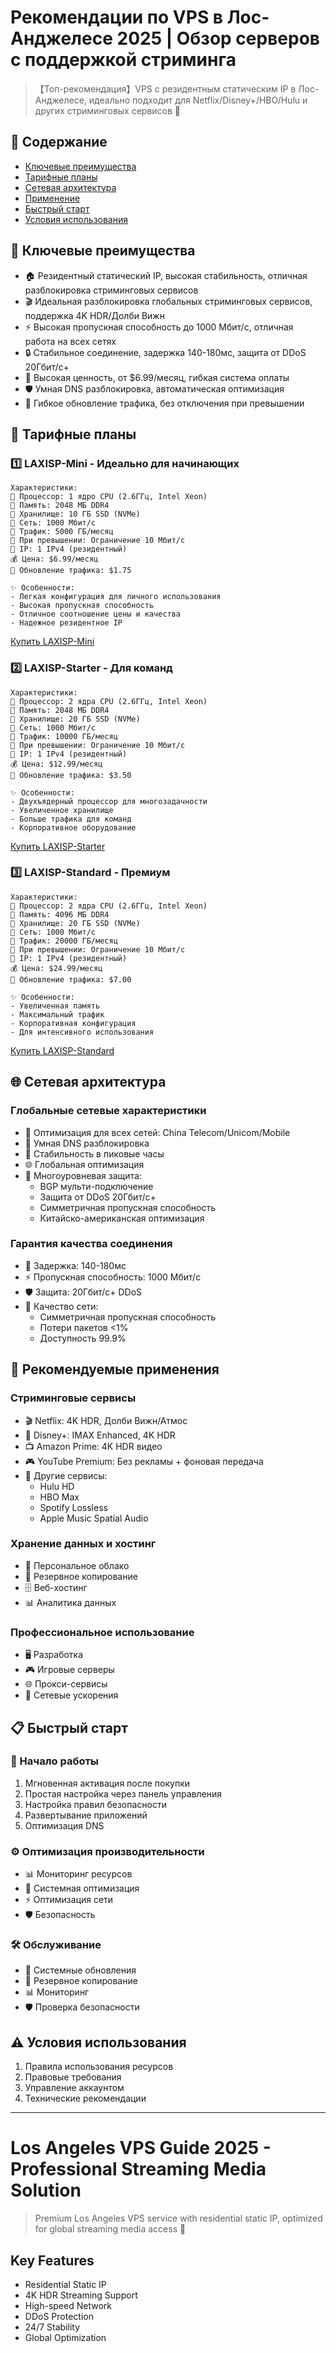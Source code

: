 # Рекомендации по VPS в Лос-Анджелесе 2025 | Обзор серверов с поддержкой стриминга

> 【Топ-рекомендация】VPS с резидентным статическим IP в Лос-Анджелесе, идеально подходит для Netflix/Disney+/HBO/Hulu и других стриминговых сервисов 🌟

## 📑 Содержание
- [Ключевые преимущества](#-ключевые-преимущества)
- [Тарифные планы](#-тарифные-планы)
- [Сетевая архитектура](#-сетевая-архитектура)
- [Применение](#-применение)
- [Быстрый старт](#-быстрый-старт)
- [Условия использования](#-условия-использования)

## 🌟 Ключевые преимущества

- 🏠 Резидентный статический IP, высокая стабильность, отличная разблокировка стриминговых сервисов
- 🎬 Идеальная разблокировка глобальных стриминговых сервисов, поддержка 4K HDR/Долби Вижн
- ⚡️ Высокая пропускная способность до 1000 Мбит/с, отличная работа на всех сетях
- 🔒 Стабильное соединение, задержка 140-180мс, защита от DDoS 20Гбит/с+
- 💫 Высокая ценность, от $6.99/месяц, гибкая система оплаты
- 🛡️ Умная DNS разблокировка, автоматическая оптимизация
- 🔄 Гибкое обновление трафика, без отключения при превышении

## 💎 Тарифные планы

### 1️⃣ LAXISP-Mini - Идеально для начинающих
```properties
Характеристики:
📌 Процессор: 1 ядро CPU (2.6ГГц, Intel Xeon)
📌 Память: 2048 МБ DDR4
📌 Хранилище: 10 ГБ SSD (NVMe)
📌 Сеть: 1000 Мбит/с
📌 Трафик: 5000 ГБ/месяц
📌 При превышении: Ограничение 10 Мбит/с
📌 IP: 1 IPv4 (резидентный)
💰 Цена: $6.99/месяц
🔄 Обновление трафика: $1.75

✨ Особенности:
- Легкая конфигурация для личного использования
- Высокая пропускная способность
- Отличное соотношение цены и качества
- Надежное резидентное IP
```

[Купить LAXISP-Mini](https://akile.io/shop/server?type=traffic&areaId=2&nodeId=26&planId=953&aff_code=a1e2817f-c626-4f0b-b7ba-afce0951a583)

### 2️⃣ LAXISP-Starter - Для команд
```properties
Характеристики:
📌 Процессор: 2 ядра CPU (2.6ГГц, Intel Xeon)
📌 Память: 2048 МБ DDR4
📌 Хранилище: 20 ГБ SSD (NVMe)
📌 Сеть: 1000 Мбит/с
📌 Трафик: 10000 ГБ/месяц
📌 При превышении: Ограничение 10 Мбит/с
📌 IP: 1 IPv4 (резидентный)
💰 Цена: $12.99/месяц
🔄 Обновление трафика: $3.50

✨ Особенности:
- Двухъядерный процессор для многозадачности
- Увеличенное хранилище
- Больше трафика для команд
- Корпоративное оборудование
```

[Купить LAXISP-Starter](https://akile.io/shop/server?type=traffic&areaId=2&nodeId=26&planId=954&aff_code=a1e2817f-c626-4f0b-b7ba-afce0951a583)

### 3️⃣ LAXISP-Standard - Премиум
```properties
Характеристики:
📌 Процессор: 2 ядра CPU (2.6ГГц, Intel Xeon)
📌 Память: 4096 МБ DDR4
📌 Хранилище: 20 ГБ SSD (NVMe)
📌 Сеть: 1000 Мбит/с
📌 Трафик: 20000 ГБ/месяц
📌 При превышении: Ограничение 10 Мбит/с
📌 IP: 1 IPv4 (резидентный)
💰 Цена: $24.99/месяц
🔄 Обновление трафика: $7.00

✨ Особенности:
- Увеличенная память
- Максимальный трафик
- Корпоративная конфигурация
- Для интенсивного использования
```

[Купить LAXISP-Standard](https://akile.io/shop/server?type=traffic&areaId=2&nodeId=26&planId=955&aff_code=a1e2817f-c626-4f0b-b7ba-afce0951a583)

## 🌐 Сетевая архитектура

### Глобальные сетевые характеристики
- 📡 Оптимизация для всех сетей: China Telecom/Unicom/Mobile
- 🔋 Умная DNS разблокировка
- 🚀 Стабильность в пиковые часы
- 🌐 Глобальная оптимизация
- 💪 Многоуровневая защита:
  - BGP мульти-подключение
  - Защита от DDoS 20Гбит/с+
  - Симметричная пропускная способность
  - Китайско-американская оптимизация

### Гарантия качества соединения
- 🔄 Задержка: 140-180мс
- ⚡️ Пропускная способность: 1000 Мбит/с
- 🛡️ Защита: 20Гбит/с+ DDoS
- 🌟 Качество сети:
  - Симметричная пропускная способность
  - Потери пакетов <1%
  - Доступность 99.9%

## 🎯 Рекомендуемые применения

### Стриминговые сервисы
- 🎬 Netflix: 4K HDR, Долби Вижн/Атмос
- 🎥 Disney+: IMAX Enhanced, 4K HDR
- 📺 Amazon Prime: 4K HDR видео
- 🎮 YouTube Premium: Без рекламы + фоновая передача
- 🌟 Другие сервисы:
  - Hulu HD
  - HBO Max
  - Spotify Lossless
  - Apple Music Spatial Audio

### Хранение данных и хостинг
- 💾 Персональное облако
- 📂 Резервное копирование
- 🗄️ Веб-хостинг
- 📊 Аналитика данных

### Профессиональное использование
- 🖥️ Разработка
- 🎮 Игровые серверы
- 🌐 Прокси-сервисы
- 📡 Сетевые ускорения

## 📋 Быстрый старт

### 🔰 Начало работы
1. Мгновенная активация после покупки
2. Простая настройка через панель управления
3. Настройка правил безопасности
4. Развертывание приложений
5. Оптимизация DNS

### ⚙️ Оптимизация производительности
- 📊 Мониторинг ресурсов
- 🔄 Системная оптимизация
- ⚡️ Оптимизация сети
- 🛡️ Безопасность

### 🛠️ Обслуживание
- 🔄 Системные обновления
- 💾 Резервное копирование
- 📊 Мониторинг
- 🛡️ Проверка безопасности

## ⚠️ Условия использования

1. Правила использования ресурсов
2. Правовые требования
3. Управление аккаунтом
4. Технические рекомендации

---

# Los Angeles VPS Guide 2025 - Professional Streaming Media Solution

> Premium Los Angeles VPS service with residential static IP, optimized for global streaming media access 🌟

## Key Features
- Residential Static IP
- 4K HDR Streaming Support
- High-speed Network
- DDoS Protection
- 24/7 Stability
- Global Optimization 